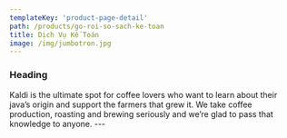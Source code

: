 ```yaml
---
templateKey: 'product-page-detail'
path: /products/go-roi-so-sach-ke-toan
title: Dịch Vụ Kế Toán
image: /img/jumbotron.jpg
---
```

  <h3>Heading</h3>
  Kaldi is the ultimate spot for coffee lovers who want to learn about their
  java’s origin and support the farmers that grew it. We take coffee production,
  roasting and brewing seriously and we’re glad to pass that knowledge to
  anyone.
---
